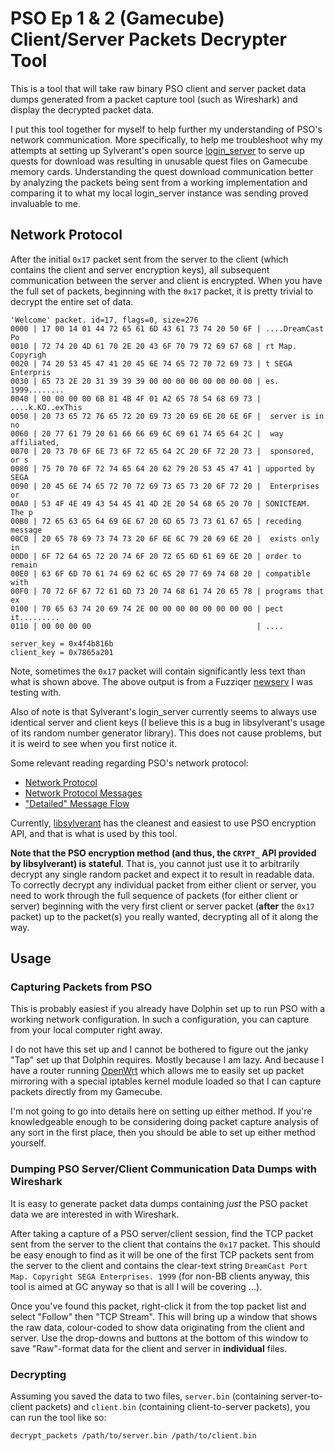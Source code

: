 # PSO Ep 1 & 2 (Gamecube) Client/Server Packets Decrypter Tool

This is a tool that will take raw binary PSO client and server packet data dumps generated from a packet capture tool 
(such as Wireshark) and display the decrypted packet data.

I put this tool together for myself to help further my understanding of PSO's network communication. More specifically,
to help me troubleshoot why my attempts at setting up Sylverant's open source [login_server](https://github.com/Sylverant/login_server)
to serve up quests for download was resulting in unusable quest files on Gamecube memory cards. Understanding the
quest download communication better by analyzing the packets being sent from a working implementation and comparing it
to what my local login_server instance was sending proved invaluable to me.

## Network Protocol

After the initial `0x17` packet sent from the server to the client (which contains the client and server encryption
keys), all subsequent communication between the server and client is encrypted. When you have the full set of packets, 
beginning with the `0x17` packet, it is pretty trivial to decrypt the entire set of data.

```text
'Welcome' packet. id=17, flags=0, size=276
0000 | 17 00 14 01 44 72 65 61 6D 43 61 73 74 20 50 6F | ....DreamCast Po
0010 | 72 74 20 4D 61 70 2E 20 43 6F 70 79 72 69 67 68 | rt Map. Copyrigh
0020 | 74 20 53 45 47 41 20 45 6E 74 65 72 70 72 69 73 | t SEGA Enterpris
0030 | 65 73 2E 20 31 39 39 39 00 00 00 00 00 00 00 00 | es. 1999........
0040 | 00 00 00 00 6B 81 4B 4F 01 A2 65 78 54 68 69 73 | ....k.KO..exThis
0050 | 20 73 65 72 76 65 72 20 69 73 20 69 6E 20 6E 6F |  server is in no
0060 | 20 77 61 79 20 61 66 66 69 6C 69 61 74 65 64 2C |  way affiliated,
0070 | 20 73 70 6F 6E 73 6F 72 65 64 2C 20 6F 72 20 73 |  sponsored, or s
0080 | 75 70 70 6F 72 74 65 64 20 62 79 20 53 45 47 41 | upported by SEGA
0090 | 20 45 6E 74 65 72 70 72 69 73 65 73 20 6F 72 20 |  Enterprises or
00A0 | 53 4F 4E 49 43 54 45 41 4D 2E 20 54 68 65 20 70 | SONICTEAM. The p
00B0 | 72 65 63 65 64 69 6E 67 20 6D 65 73 73 61 67 65 | receding message
00C0 | 20 65 78 69 73 74 73 20 6F 6E 6C 79 20 69 6E 20 |  exists only in
00D0 | 6F 72 64 65 72 20 74 6F 20 72 65 6D 61 69 6E 20 | order to remain
00E0 | 63 6F 6D 70 61 74 69 62 6C 65 20 77 69 74 68 20 | compatible with
00F0 | 70 72 6F 67 72 61 6D 73 20 74 68 61 74 20 65 78 | programs that ex
0100 | 70 65 63 74 20 69 74 2E 00 00 00 00 00 00 00 00 | pect it.........
0110 | 00 00 00 00                                     | ....

server_key = 0x4f4b816b
client_key = 0x7865a201
```

Note, sometimes the `0x17` packet will contain significantly less text than what is shown above. The above output is 
from a Fuzziqer [newserv](https://github.com/fuzziqersoftware/newserv) I was testing with.

Also of note is that Sylverant's login_server currently seems to always use identical server and client keys (I believe
this is a bug in libsylverant's usage of its random number generator library). This does not cause problems, but it is 
weird to see when you first notice it.

Some relevant reading regarding PSO's network protocol:

* [Network Protocol](http://web.archive.org/web/20171201191557/http://sharnoth.com/psodevwiki/net/protocol)
* [Network Protocol Messages](http://web.archive.org/web/20171201191532/http://sharnoth.com/psodevwiki/net/messages)
* ["Detailed" Message Flow](http://web.archive.org/web/20171201191527/http://sharnoth.com/psodevwiki/net/message_flow)

Currently, [libsylverant](https://github.com/Sylverant/libsylverant) has the cleanest and easiest to use PSO encryption
API, and that is what is used by this tool.

**Note that the PSO encryption method (and thus, the `CRYPT_` API provided by libsylverant) is stateful**. That is, you 
cannot just use it to arbitrarily decrypt any single random packet and expect it to result in readable data. To 
correctly decrypt any individual packet from either client or server, you need to work through the full sequence of 
packets (for either client or server) beginning with the very first client or server packet (**after** the `0x17` 
packet) up to the packet(s) you really wanted, decrypting all of it along the way. 

## Usage

### Capturing Packets from PSO

This is probably easiest if you already have Dolphin set up to run PSO with a working network configuration. In such
a configuration, you can capture from your local computer right away.

I do not have this set up and I cannot be bothered to figure out the janky "Tap" set up that Dolphin requires. Mostly 
because I am lazy. And because I have a router running [OpenWrt](https://openwrt.org/) which allows me to easily set up
packet mirroring with a special iptables kernel module loaded so that I can capture packets directly from my Gamecube.

I'm not going to go into details here on setting up either method. If you're knowledgeable enough to be considering 
doing packet capture analysis of any sort in the first place, then you should be able to set up either method yourself.

### Dumping PSO Server/Client Communication Data Dumps with Wireshark 

It is easy to generate packet data dumps containing _just_ the PSO packet data we are interested in with Wireshark. 

After taking a capture of a PSO server/client session, find the TCP packet sent from the server to the client that
contains the `0x17` packet. This should be easy enough to find as it will be one of the first TCP packets sent from the
server to the client and contains the clear-text string `DreamCast Port Map. Copyright SEGA Enterprises. 1999` (for 
non-BB clients anyway, this tool is aimed at GC anyway so that is all I will be covering ...).

Once you've found this packet, right-click it from the top packet list and select "Follow" then "TCP Stream". This will
bring up a window that shows the raw data, colour-coded to show data originating from the client and server. Use the
drop-downs and buttons at the bottom of this window to save "Raw"-format data for the client and server in 
**individual** files.

### Decrypting

Assuming you saved the data to two files, `server.bin` (containing server-to-client packets) and `client.bin` 
(containing client-to-server packets), you can run the tool like so:

```text
decrypt_packets /path/to/server.bin /path/to/client.bin
```
